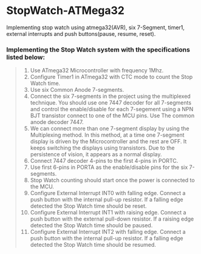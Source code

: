 # StopWatch-ATMega32
Implementing stop watch using atmega32(AVR), six 7-Segment, timer1, external interrupts and push buttons(pause, resume, reset).

### Implementing the Stop Watch system with the specifications listed below:
>1. Use ATmega32 Microcontroller with frequency 1Mhz.
>2. Configure Timer1 in ATmega32 with CTC mode to count the Stop Watch time.
>3. Use six Common Anode 7-segments.
>4. Connect the six 7-segments in the project using the multiplexed technique. You should use one 7447 decoder for all 7-segments and control the enable/disable for each 7-segement using a NPN BJT transistor connect to one of the MCU pins. Use The common anode decoder 7447.
>5. We can connect more than one 7-segment display by using the Multiplexing method. In this method, at a time one 7-segment display is driven by the Microcontroller and the rest are OFF. It keeps switching the displays using transistors. Due to the persistence of vision, it appears as a normal display.
>6. Connect 7447 decoder 4-pins to the first 4-pins in PORTC.
>7. Use first 6-pins in PORTA as the enable/disable pins for the six 7-segments.
>8. Stop Watch counting should start once the power is connected to the MCU.
>9. Configure External Interrupt INT0 with falling edge. Connect a push button with the internal pull-up resistor. If a falling edge detected the Stop Watch time should be reset.
>10. Configure External Interrupt INT1 with raising edge. Connect a push button with the external pull-down resistor. If a raising edge detected the Stop Watch time should be paused.
>11. Configure External Interrupt INT2 with falling edge. Connect a push button with the internal pull-up resistor. If a falling edge detected the Stop Watch time should be resumed.
